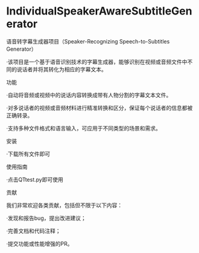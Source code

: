 # IndividualSpeakerAwareSubtitleGenerator
语音转字幕生成器项目（Speaker-Recognizing Speech-to-Subtitles Generator）

  ·该项目是一个基于语音识别技术的字幕生成器，能够识别在视频或音频文件中不同的说话者并将其转化为相应的字幕文本。

功能

  ·自动将音频或视频中的说话内容转换成带有人物分割的字幕文本文件。

  ·对多说话者的视频或音频材料进行精准转换和区分，保证每个说话者的信息都被正确转录。

  ·支持多种文件格式和语言输入，可应用于不同类型的场景和需求。

安装

  ·下载所有文件即可

使用指南

  ·点击QTtest.py即可使用

贡献

我们非常欢迎各类贡献，包括但不限于以下内容：

  ·发现和报告bug，提出改进建议；

  ·完善文档和代码注释；

  ·提交功能或性能增强的PR。
